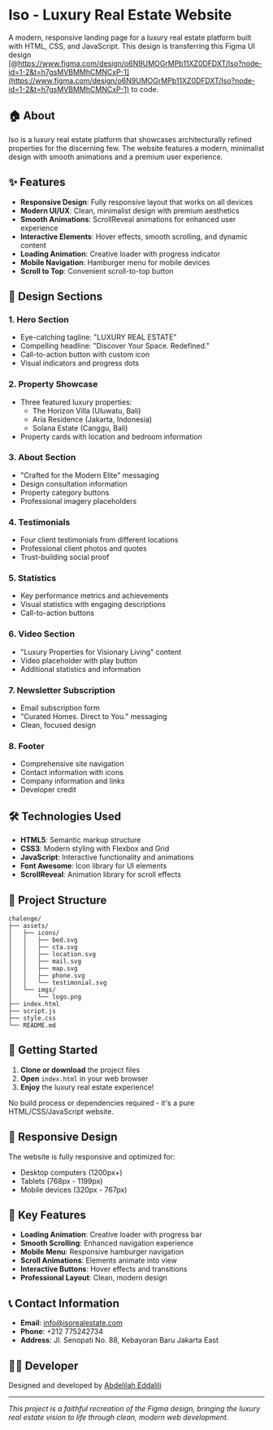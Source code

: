 # Iso - Luxury Real Estate Website

A modern, responsive landing page for a luxury real estate platform built with HTML, CSS, and JavaScript. This design is transferring this Figma UI design [@https://www.figma.com/design/o6N9UMOGrMPb11XZ0DFDXT/Iso?node-id=1-2&t=h7gsMVBMMhCMNCxP-1](https://www.figma.com/design/o6N9UMOGrMPb11XZ0DFDXT/Iso?node-id=1-2&t=h7gsMVBMMhCMNCxP-1) to code.

## 🏠 About

Iso is a luxury real estate platform that showcases architecturally refined properties for the discerning few. The website features a modern, minimalist design with smooth animations and a premium user experience.

## ✨ Features

- **Responsive Design**: Fully responsive layout that works on all devices
- **Modern UI/UX**: Clean, minimalist design with premium aesthetics
- **Smooth Animations**: ScrollReveal animations for enhanced user experience
- **Interactive Elements**: Hover effects, smooth scrolling, and dynamic content
- **Loading Animation**: Creative loader with progress indicator
- **Mobile Navigation**: Hamburger menu for mobile devices
- **Scroll to Top**: Convenient scroll-to-top button

## 🎨 Design Sections

### 1. **Hero Section**
- Eye-catching tagline: "LUXURY REAL ESTATE"
- Compelling headline: "Discover Your Space. Redefined."
- Call-to-action button with custom icon
- Visual indicators and progress dots

### 2. **Property Showcase**
- Three featured luxury properties:
  - The Horizon Villa (Uluwatu, Bali)
  - Aria Residence (Jakarta, Indonesia)
  - Solana Estate (Canggu, Bali)
- Property cards with location and bedroom information

### 3. **About Section**
- "Crafted for the Modern Elite" messaging
- Design consultation information
- Property category buttons
- Professional imagery placeholders

### 4. **Testimonials**
- Four client testimonials from different locations
- Professional client photos and quotes
- Trust-building social proof

### 5. **Statistics**
- Key performance metrics and achievements
- Visual statistics with engaging descriptions
- Call-to-action buttons

### 6. **Video Section**
- "Luxury Properties for Visionary Living" content
- Video placeholder with play button
- Additional statistics and information

### 7. **Newsletter Subscription**
- Email subscription form
- "Curated Homes. Direct to You." messaging
- Clean, focused design

### 8. **Footer**
- Comprehensive site navigation
- Contact information with icons
- Company information and links
- Developer credit

## 🛠️ Technologies Used

- **HTML5**: Semantic markup structure
- **CSS3**: Modern styling with Flexbox and Grid
- **JavaScript**: Interactive functionality and animations
- **Font Awesome**: Icon library for UI elements
- **ScrollReveal**: Animation library for scroll effects

## 📁 Project Structure

```
chalenge/
├── assets/
│   ├── icons/
│   │   ├── bed.svg
│   │   ├── cta.svg
│   │   ├── location.svg
│   │   ├── mail.svg
│   │   ├── map.svg
│   │   ├── phone.svg
│   │   └── testimonial.svg
│   └── imgs/
│       └── logo.png
├── index.html
├── script.js
├── style.css
└── README.md
```

## 🚀 Getting Started

1. **Clone or download** the project files
2. **Open** `index.html` in your web browser
3. **Enjoy** the luxury real estate experience!

No build process or dependencies required - it's a pure HTML/CSS/JavaScript website.

## 📱 Responsive Design

The website is fully responsive and optimized for:
- Desktop computers (1200px+)
- Tablets (768px - 1199px)
- Mobile devices (320px - 767px)

## 🎯 Key Features

- **Loading Animation**: Creative loader with progress bar
- **Smooth Scrolling**: Enhanced navigation experience
- **Mobile Menu**: Responsive hamburger navigation
- **Scroll Animations**: Elements animate into view
- **Interactive Buttons**: Hover effects and transitions
- **Professional Layout**: Clean, modern design

## 📞 Contact Information

- **Email**: info@isorealestate.com
- **Phone**: +212 775242734
- **Address**: Jl. Senopati No. 88, Kebayoran Baru Jakarta East

## 👨‍💻 Developer

Designed and developed by [Abdelilah Eddalili](http://abdelilah-edd.vercel.app)

---

*This project is a faithful recreation of the Figma design, bringing the luxury real estate vision to life through clean, modern web development.*
